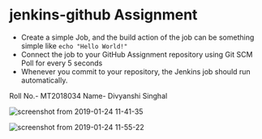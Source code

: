 # jenkins-github Assignment
- Create a simple Job, and the build action of the job can be something simple like ```echo "Hello World!"```
- Connect the job to your GitHub Assignment repository using Git SCM Poll for every 5 seconds
- Whenever you commit to your repository, the Jenkins job should run automatically.

Roll No.- MT2018034
Name- Divyanshi Singhal

![screenshot from 2019-01-24 11-41-35](https://user-images.githubusercontent.com/15568080/51658770-2884e480-1fcf-11e9-92fa-3b4933bac63c.png)

![screenshot from 2019-01-24 11-55-22](https://user-images.githubusercontent.com/15568080/51659029-71d53400-1fcf-11e9-8ccf-7ceb86a87db9.png)

